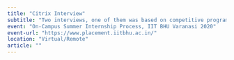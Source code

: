 ```yaml
---
title: "Citrix Interview"
subtitle: "Two interviews, one of them was based on competitive programming, and another one was HR related and basic data structure"
event: "On-Campus Summer Internship Process, IIT BHU Varanasi 2020"
event-url: "https://www.placement.iitbhu.ac.in/"
location: "Virtual/Remote"
article: ""
---
```

